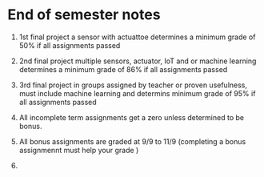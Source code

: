 # End of semester notes

1. 1st final project a sensor with actuattoe determines a minimum grade of 50% if all assignments passed

1. 2nd final project multiple sensors, actuator, IoT and or machine learning determines a minimum grade of 86% if all assignments passed

1. 3rd final project in groups assigned by teacher or proven usefulness, must include machine learning and determins minimum grade of 95% if all assignments passed

1. All incomplete term assignments get a zero unless determined to be bonus.

1. All bonus assignments are graded at 9/9 to 11/9 (completing a bonus assignmennt must help your grade )

2. 
